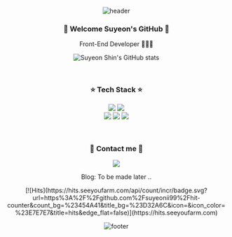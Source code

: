 <div align="center">
            
![header](https://capsule-render.vercel.app/api?type=wave&color=auto&height=300&section=header)
</div>
<h3 align="center"> 🧸 Welcome Suyeon's GitHub 🧸 </h3>
<p align="center"> Front-End Developer 👩🏻‍💻 </p>

<div align="center">
            
![Suyeon Shin's GitHub stats](https://github-readme-stats.vercel.app/api?username=suyeonii99&&show_icons=true&theme=cobalt)
</div><br>
<h3 align="center"> ⭐ Tech Stack ⭐ </h3>
<p align="center">
<img src="https://img.shields.io/badge/HTML5-E6B91E?style=flat-square&logo=HTML5&logoColor=white"/>
<img src="https://img.shields.io/badge/CSS-6DB33F?style=flat-square&logo=css&logoColor=white"/><br>
<img src="https://img.shields.io/badge/Javascript-6DB33F?style=flat-square&logo=javascript&logoColor=white"/>
<img src="https://img.shields.io/badge/React-F80000?style=flat-square&logo=react&logoColor=white"/>
<img src="https://img.shields.io/badge/Python-E6B91E?style=flat-square&logo=MySql&logoColor=white"/>
</p> <br>


<h3 align="center"> 🐰 Contact me 🐰 </h3>
<div align="center">

  
<a href="mailto:shinsuyeon0424@gmail.com" target="_blank"><img src="https://img.shields.io/badge/-Gmail-EA4335?style=flat-square&logo=Gmail&logoColor=white"/></a><br>
<p> Blog: To be made later .. </p>
[![Hits](https://hits.seeyoufarm.com/api/count/incr/badge.svg?url=https%3A%2F%2Fgithub.com%2Fsuyeonii99%2Fhit-counter&count_bg=%23454A41&title_bg=%23D32A6C&icon=&icon_color=%23E7E7E7&title=hits&edge_flat=false)](https://hits.seeyoufarm.com)

</div>

<div align="center">
            
![footer](https://capsule-render.vercel.app/api?type=wave&color=auto&height=200&section=footer)
</div>


<!--
**suyeonii99/suyeonii99** is a ✨ _special_ ✨ repository because its `README.md` (this file) appears on your GitHub profile.

Here are some ideas to get you started:

- 🔭 I’m currently working on ...
- 🌱 I’m currently learning ...
- 👯 I’m looking to collaborate on ...
- 🤔 I’m looking for help with ...
- 💬 Ask me about ...
- 📫 How to reach me: ...
- 😄 Pronouns: ...
- ⚡ Fun fact: ...
-->

